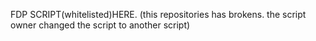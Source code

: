 FDP SCRIPT(whitelisted)HERE.
(this repositories has brokens. the script owner changed the script to another script)
